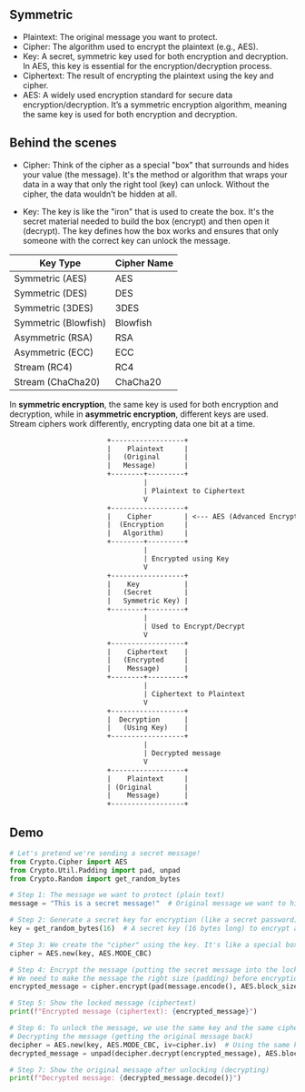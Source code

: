 ## Symmetric 
- Plaintext: The original message you want to protect.
- Cipher: The algorithm used to encrypt the plaintext (e.g., AES).
- Key: A secret, symmetric key used for both encryption and decryption. In AES, this key is essential for the encryption/decryption process.
- Ciphertext: The result of encrypting the plaintext using the key and cipher.
- AES: A widely used encryption standard for secure data encryption/decryption. It’s a symmetric encryption algorithm, meaning the same key is used for both encryption and decryption.

## Behind the scenes
- Cipher: Think of the cipher as a special "box" that surrounds and hides your value (the message). It's the method or algorithm that wraps your data in a way that only the right tool (key) can unlock. Without the cipher, the data wouldn’t be hidden at all.

- Key: The key is like the "iron" that is used to create the box. It's the secret material needed to build the box (encrypt) and then open it (decrypt). The key defines how the box works and ensures that only someone with the correct key can unlock the message.

| **Key Type**      | **Cipher Name**  |
|-------------------|------------------|
| Symmetric (AES)   | AES              |
| Symmetric (DES)   | DES              |
| Symmetric (3DES)  | 3DES             |
| Symmetric (Blowfish) | Blowfish        |
| Asymmetric (RSA)  | RSA              |
| Asymmetric (ECC)  | ECC              |
| Stream (RC4)      | RC4              |
| Stream (ChaCha20) | ChaCha20         |

In **symmetric encryption**, the same key is used for both encryption and decryption, while in **asymmetric encryption**, different keys are used. Stream ciphers work differently, encrypting data one bit at a time.
```txt
                        +------------------+
                        |    Plaintext     |
                        |   (Original      |
                        |   Message)       |
                        +--------+---------+
                                 |
                                 | Plaintext to Ciphertext
                                 V
                        +------------------+
                        |    Cipher        | <--- AES (Advanced Encryption Standard)
                        |  (Encryption     |
                        |   Algorithm)     |
                        +--------+---------+
                                 |
                                 | Encrypted using Key
                                 V
                        +------------------+
                        |    Key           |
                        |   (Secret        |
                        |   Symmetric Key) |
                        +--------+---------+
                                 |
                                 | Used to Encrypt/Decrypt
                                 V
                        +------------------+
                        |    Ciphertext    |
                        |   (Encrypted     |
                        |    Message)      |
                        +--------+---------+
                                 |
                                 | Ciphertext to Plaintext
                                 V
                        +------------------+
                        |  Decryption      |
                        |   (Using Key)    |
                        +------------------+
                                 |
                                 | Decrypted message
                                 V
                        +------------------+
                        |    Plaintext     |
                        | (Original        |
                        |    Message)      |
                        +------------------+
```

## Demo
```py
# Let's pretend we're sending a secret message!
from Crypto.Cipher import AES
from Crypto.Util.Padding import pad, unpad
from Crypto.Random import get_random_bytes

# Step 1: The message we want to protect (plain text)
message = "This is a secret message!"  # Original message we want to hide

# Step 2: Generate a secret key for encryption (like a secret password)
key = get_random_bytes(16)  # A secret key (16 bytes long) to encrypt and decrypt

# Step 3: We create the "cipher" using the key. It's like a special box that locks our message.
cipher = AES.new(key, AES.MODE_CBC)

# Step 4: Encrypt the message (putting the secret message into the locked box)
# We need to make the message the right size (padding) before encryption
encrypted_message = cipher.encrypt(pad(message.encode(), AES.block_size))

# Step 5: Show the locked message (ciphertext)
print(f"Encrypted message (ciphertext): {encrypted_message}")

# Step 6: To unlock the message, we use the same key and the same cipher "box" 
# Decrypting the message (getting the original message back)
decipher = AES.new(key, AES.MODE_CBC, iv=cipher.iv)  # Using the same key and the same 'box' to unlock
decrypted_message = unpad(decipher.decrypt(encrypted_message), AES.block_size)

# Step 7: Show the original message after unlocking (decrypting)
print(f"Decrypted message: {decrypted_message.decode()}")
```
